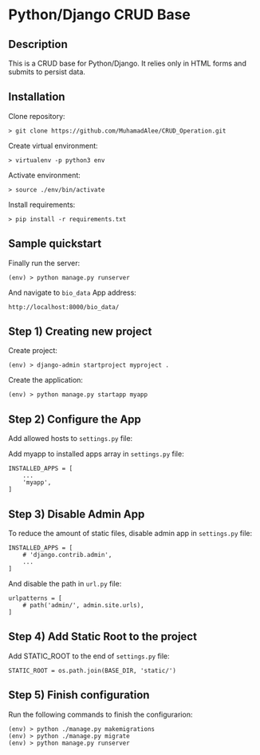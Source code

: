 # Python/Django CRUD Base

## Description

This is a CRUD base for Python/Django. It relies only in HTML forms and submits to persist data.


## Installation

Clone repository:

```
> git clone https://github.com/MuhamadAlee/CRUD_Operation.git
```

Create virtual environment:

```
> virtualenv -p python3 env
```

Activate environment:

```
> source ./env/bin/activate
```

Install requirements:

```
> pip install -r requirements.txt
```

## Sample quickstart

Finally run the server:

```
(env) > python manage.py runserver
```

And navigate to ```bio_data``` App address:

```
http://localhost:8000/bio_data/
```

                                                       

## Step 1) Creating new project

Create project:

```
(env) > django-admin startproject myproject .
```

Create the application:

```
(env) > python manage.py startapp myapp
```

## Step 2) Configure the App

Add allowed hosts to ```settings.py``` file:


Add myapp to installed apps array in  ```settings.py``` file:

```
INSTALLED_APPS = [
    ...
    'myapp',
]
```

## Step 3) Disable Admin App

To reduce the amount of static files, disable admin app in  ```settings.py``` file:

```
INSTALLED_APPS = [
    # 'django.contrib.admin',
    ...
]
```

And disable the path in ```url.py``` file:

```
urlpatterns = [
    # path('admin/', admin.site.urls),
]
```

## Step 4) Add Static Root to the project

Add STATIC_ROOT to the end of ```settings.py``` file:

```
STATIC_ROOT = os.path.join(BASE_DIR, 'static/')
```

## Step 5) Finish configuration

Run the following commands to finish the configurarion:

```
(env) > python ./manage.py makemigrations
(env) > python ./manage.py migrate
(env) > python manage.py runserver

```

